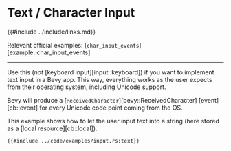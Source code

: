 # Text / Character Input

{{#include ../include/links.md}}

Relevant official examples:
[`char_input_events`][example::char_input_events].

---

Use this (*not* [keyboard input][input::keyboard]) if you want to implement
text input in a Bevy app. This way, everything works as the user expects
from their operating system, including Unicode support.

Bevy will produce a [`ReceivedCharacter`][bevy::ReceivedCharacter]
[event][cb::event] for every Unicode code point coming from the OS.

This example shows how to let the user input text into a string (here stored
as a [local resource][cb::local]).

```rust,no_run,noplayground
{{#include ../code/examples/input.rs:text}}
```
